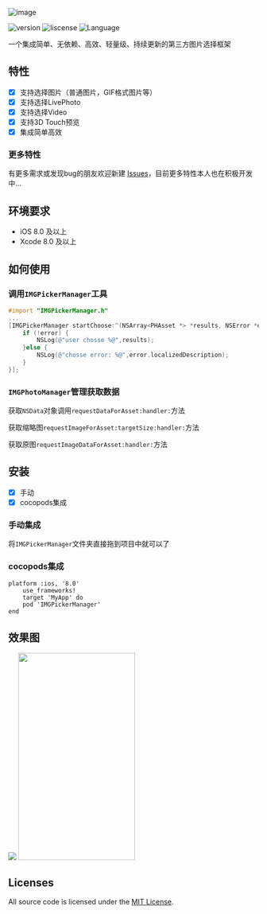![image](https://github.com/TongFangyuan/IMGPickerManager/blob/master/IMGPickerManager.png)

![version](https://img.shields.io/badge/version-0.1.2-brightgreen.svg)
![liscense](https://img.shields.io/badge/license-MIT-lightgrey.svg)
![Language](https://img.shields.io/badge/Language-%20Objective%20C%20-blue.svg)

一个集成简单、无依赖、高效、轻量级、持续更新的第三方图片选择框架



特性
-----

- [x] 支持选择图片（普通图片，GIF格式图片等）
- [x] 支持选择LivePhoto
- [x] 支持选择Video
- [x] 支持3D Touch预览
- [x] 集成简单高效

### 更多特性

有更多需求或发现bug的朋友欢迎新建 [Issues](https://github.com/TongFangyuan/IMGPickerManager/issues/new)，目前更多特性本人也在积极开发中...


环境要求
----

- iOS 8.0 及以上
- Xcode 8.0 及以上

如何使用
----
### 调用`IMGPickerManager`工具

```objective-c
#import "IMGPickerManager.h"
...
[IMGPickerManager startChoose:^(NSArray<PHAsset *> *results, NSError *error) {
    if (!error) {
        NSLog(@"user chosse %@",results);
    }else {
        NSLog(@"chosse error: %@",error.localizedDescription);
    }
}];
```
### `IMGPhotoManager`管理获取数据

获取`NSData`对象调用`requestDataForAsset:handler:`方法

获取缩略图`requestImageForAsset:targetSize:handler:`方法

获取原图`requestImageDataForAsset:handler:`方法

安装
----

- [x] 手动
- [x] cocopods集成

### 手动集成
将`IMGPickerManager`文件夹直接拖到项目中就可以了

### cocopods集成

```
platform :ios, '8.0'
    use_frameworks!
    target 'MyApp' do
    pod 'IMGPickerManager'
end
```

效果图
------

<img src="https://github.com/TongFangyuan/IMGPickerManager/blob/master/images/2.png"/>
<!--<img src="https://github.com/TongFangyuan/IMGPickerManager/blob/master/images/3.jpg" width="235" height="417"/>-->
<!--<img src="https://github.com/TongFangyuan/IMGPickerManager/blob/master/images/4.jpg" width="235" height="417"/>-->
<img src="https://github.com/TongFangyuan/IMGPickerManager/blob/master/images/1.GIF" width="235" height="417"/>

Licenses
------

All source code is licensed under the [MIT License](https://github.com/TongFangyuan/IMGPickerManager/blob/master/LICENSE).

